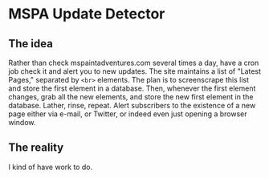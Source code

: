 MSPA Update Detector
====================

The idea
--------

Rather than check mspaintadventures.com several times a day, have a cron job check it and alert you to new updates. The site maintains a list of "Latest Pages," separated by `<br>` elements. The plan is to screenscrape this list and store the first element in a database. Then, whenever the first element changes, grab all the new elements, and store the new first element in the database. Lather, rinse, repeat. Alert subscribers to the existence of a new page either via e-mail, or Twitter, or indeed even just opening a browser window.

The reality
-----------

I kind of have work to do.
